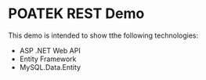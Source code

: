 # POATEK REST Demo

This demo is intended to show tthe following technologies:

* ASP .NET Web API
* Entity Framework
* MySQL.Data.Entity

